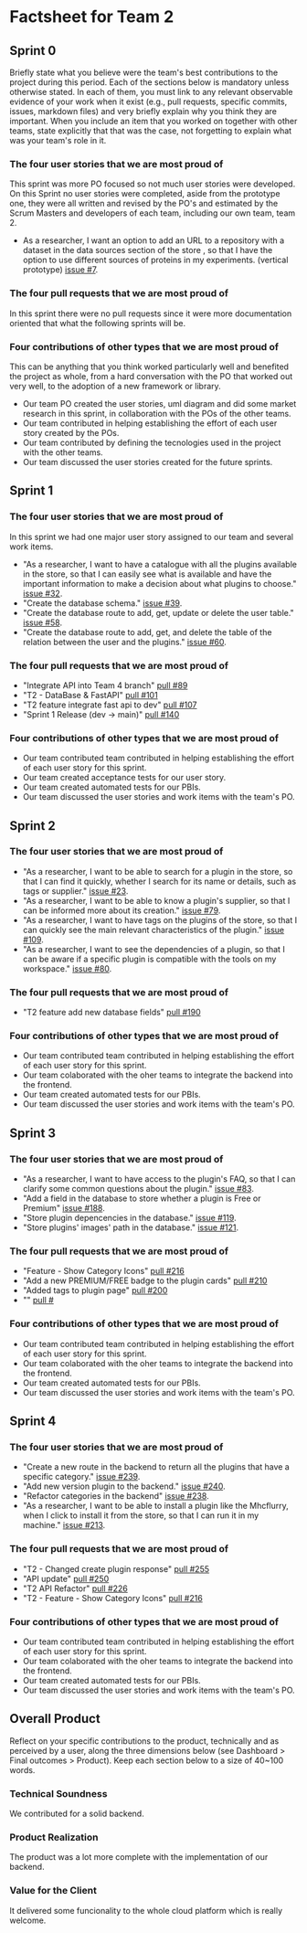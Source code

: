 # Factsheet for Team 2

## Sprint 0

Briefly state what you believe were the team's best contributions to the project during this period. Each of the sections below is mandatory unless otherwise stated. In each of them, you must link to any relevant observable evidence of your work when it exist (e.g., pull requests, specific commits, issues, markdown files) and very briefly explain why you think they are important. When you include an item that you worked on together with other teams, state explicitly that that was the case, not forgetting to explain what was your team's role in it.


### The four user stories that we are most proud of

This sprint was more PO focused so not much user stories were developed. On this Sprint no user stories were completed, aside from the prototype one, they were all written and revised by the PO's and estimated by the Scrum Masters and developers of each team, including our own team, team 2.

 * As a researcher, I want an option to add an URL to a repository with a dataset in the data sources section of the store , so that I have the option to use different sources of proteins in my experiments. (vertical prototype) [issue #7](https://github.com/FEUP-MEIC-DS-2023-1MEIC08/VAXPRED/issues/7).

### The four pull requests that we are most proud of

In this sprint there were no pull requests since it were more documentation oriented that what the following sprints will be.

### Four contributions of other types that we are most proud of

This can be anything that you think worked particularly well and benefited the project as whole, from a hard conversation with the PO that worked out very well, to the adoption of a new framework or library. 

* Our team PO created the user stories, uml diagram and did some market research in this sprint, in collaboration with the POs of the other teams. 
* Our team contributed in helping establishing the effort of each user story created by the POs.
* Our team contributed by defining the tecnologies used in the project with the other teams.
* Our team discussed the user stories created for the future sprints.

## Sprint 1

### The four user stories that we are most proud of

In this sprint we had one major user story assigned to our team and several work items.

* "As a researcher, I want to have a catalogue with all the plugins available in the store, so that I can easily see what is available and have the important information to make a decision about what plugins to choose." [issue #32](https://github.com/FEUP-MEIC-DS-2023-1MEIC08/VAXPRED/issues/32).
* "Create the database schema." [issue #39](https://github.com/FEUP-MEIC-DS-2023-1MEIC08/VAXPRED/issues/39).
* "Create the database route to add, get, update or delete the user table." [issue #58](https://github.com/FEUP-MEIC-DS-2023-1MEIC08/VAXPRED/issues/58).
* "Create the database route to add, get, and delete the table of the relation between the user and the plugins." [issue #60](https://github.com/FEUP-MEIC-DS-2023-1MEIC08/VAXPRED/issues/60).

### The four pull requests that we are most proud of

* "Integrate API into Team 4 branch" [pull #89](https://github.com/FEUP-MEIC-DS-2023-1MEIC08/VAXPRED/pull/89)
* "T2 - DataBase & FastAPI" [pull #101](https://github.com/FEUP-MEIC-DS-2023-1MEIC08/VAXPRED/pull/101)
* "T2 feature integrate fast api to dev" [pull #107](https://github.com/FEUP-MEIC-DS-2023-1MEIC08/VAXPRED/pull/107)
* "Sprint 1 Release (dev -> main)" [pull #140](https://github.com/FEUP-MEIC-DS-2023-1MEIC08/VAXPRED/pull/140)

### Four contributions of other types that we are most proud of

* Our team contributed team contributed in helping establishing the effort of each user story for this sprint.
* Our team created acceptance tests for our user story.
* Our team created automated tests for our PBIs.
* Our team discussed the user stories and work items with the team's PO. 

## Sprint 2

### The four user stories that we are most proud of

* "As a researcher, I want to be able to search for a plugin in the store, so that I can find it quickly, whether I search for its name or details, such as tags or supplier." [issue #23](https://github.com/FEUP-MEIC-DS-2023-1MEIC08/VAXPRED/issues/23).
* "As a researcher, I want to be able to know a plugin's supplier, so that I can be informed more about its creation." [issue #79](https://github.com/FEUP-MEIC-DS-2023-1MEIC08/VAXPRED/issues/79).
* "As a researcher, I want to have tags on the plugins of the store, so that I can quickly see the main relevant characteristics of the plugin." [issue #109](https://github.com/FEUP-MEIC-DS-2023-1MEIC08/VAXPRED/issues/109).
* "As a researcher, I want to see the dependencies of a plugin, so that I can be aware if a specific plugin is compatible with the tools on my workspace." [issue #80](https://github.com/FEUP-MEIC-DS-2023-1MEIC08/VAXPRED/issues/80).

### The four pull requests that we are most proud of

* "T2 feature add new database fields" [pull #190](https://github.com/FEUP-MEIC-DS-2023-1MEIC08/VAXPRED/pull/190)

### Four contributions of other types that we are most proud of

* Our team contributed team contributed in helping establishing the effort of each user story for this sprint.
* Our team colaborated with the oher teams to integrate the backend into the frontend.
* Our team created automated tests for our PBIs.
* Our team discussed the user stories and work items with the team's PO. 


## Sprint 3

### The four user stories that we are most proud of

* "As a researcher, I want to have access to the plugin's FAQ, so that I can clarify some common questions about the plugin." [issue #83](https://github.com/FEUP-MEIC-DS-2023-1MEIC08/VAXPRED/issues/83).
* "Add a field in the database to store whether a plugin is Free or Premium" [issue #188](https://github.com/FEUP-MEIC-DS-2023-1MEIC08/VAXPRED/issues/188).
* "Store plugin depencencies in the database." [issue #119](https://github.com/FEUP-MEIC-DS-2023-1MEIC08/VAXPRED/issues/119).
* "Store plugins' images' path in the database." [issue #121](https://github.com/FEUP-MEIC-DS-2023-1MEIC08/VAXPRED/issues/121).

### The four pull requests that we are most proud of

* "Feature - Show Category Icons" [pull #216](https://github.com/FEUP-MEIC-DS-2023-1MEIC08/VAXPRED/pull/216)
* "Add a new PREMIUM/FREE badge to the plugin cards" [pull #210](https://github.com/FEUP-MEIC-DS-2023-1MEIC08/VAXPRED/pull/210)
* "Added tags to plugin page" [pull #200](https://github.com/FEUP-MEIC-DS-2023-1MEIC08/VAXPRED/pull/200)
* "" [pull #](https://github.com/FEUP-MEIC-DS-2023-1MEIC08/VAXPRED/pull/)

### Four contributions of other types that we are most proud of

* Our team contributed team contributed in helping establishing the effort of each user story for this sprint.
* Our team colaborated with the oher teams to integrate the backend into the frontend.
* Our team created automated tests for our PBIs.
* Our team discussed the user stories and work items with the team's PO. 


## Sprint 4


### The four user stories that we are most proud of

* "Create a new route in the backend to return all the plugins that have a specific category." [issue #239](https://github.com/FEUP-MEIC-DS-2023-1MEIC08/VAXPRED/issues/239).
* "Add new version plugin to the backend." [issue #240](https://github.com/FEUP-MEIC-DS-2023-1MEIC08/VAXPRED/issues/240).
* "Refactor categories in the backend" [issue #238](https://github.com/FEUP-MEIC-DS-2023-1MEIC08/VAXPRED/issues/238).
* "As a researcher, I want to be able to install a plugin like the Mhcflurry, when I click to install it from the store, so that I can run it in my machine." [issue #213](https://github.com/FEUP-MEIC-DS-2023-1MEIC08/VAXPRED/issues/213).

### The four pull requests that we are most proud of

* "T2 - Changed create plugin response" [pull #255](https://github.com/FEUP-MEIC-DS-2023-1MEIC08/VAXPRED/pull/255)
* "API update" [pull #250](https://github.com/FEUP-MEIC-DS-2023-1MEIC08/VAXPRED/pull/250)
* "T2 API Refactor" [pull #226](https://github.com/FEUP-MEIC-DS-2023-1MEIC08/VAXPRED/pull/226)
* "T2 - Feature - Show Category Icons" [pull #216](https://github.com/FEUP-MEIC-DS-2023-1MEIC08/VAXPRED/pull/216)

### Four contributions of other types that we are most proud of

* Our team contributed team contributed in helping establishing the effort of each user story for this sprint.
* Our team colaborated with the oher teams to integrate the backend into the frontend.
* Our team created automated tests for our PBIs.
* Our team discussed the user stories and work items with the team's PO. 



## Overall Product

Reflect on your specific contributions to the product, technically and as perceived by a user, along the three dimensions below (see Dashboard > Final outcomes > Product). Keep each section below to a size of 40~100 words.


### Technical Soundness

We contributed for a solid backend.


### Product Realization

The product was a lot more complete with the implementation of our backend.


### Value for the Client

It delivered some funcionality to the whole cloud platform which is really welcome.

